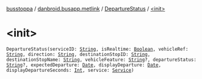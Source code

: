 [busstoppa](../../index.md) / [danbroid.busapp.metlink](../index.md) / [DepartureStatus](index.md) / [&lt;init&gt;](./-init-.md)

# &lt;init&gt;

`DepartureStatus(serviceID: `[`String`](https://kotlinlang.org/api/latest/jvm/stdlib/kotlin/-string/index.html)`, isRealtime: `[`Boolean`](https://kotlinlang.org/api/latest/jvm/stdlib/kotlin/-boolean/index.html)`, vehicleRef: `[`String`](https://kotlinlang.org/api/latest/jvm/stdlib/kotlin/-string/index.html)`, direction: `[`String`](https://kotlinlang.org/api/latest/jvm/stdlib/kotlin/-string/index.html)`, destinationStopID: `[`String`](https://kotlinlang.org/api/latest/jvm/stdlib/kotlin/-string/index.html)`, destinationStopName: `[`String`](https://kotlinlang.org/api/latest/jvm/stdlib/kotlin/-string/index.html)`, vehicleFeature: `[`String`](https://kotlinlang.org/api/latest/jvm/stdlib/kotlin/-string/index.html)`?, departureStatus: `[`String`](https://kotlinlang.org/api/latest/jvm/stdlib/kotlin/-string/index.html)`?, expectedDeparture: `[`Date`](https://docs.oracle.com/javase/8/docs/api/java/util/Date.html)`, displayDeparture: `[`Date`](https://docs.oracle.com/javase/8/docs/api/java/util/Date.html)`, displayDepartureSeconds: `[`Int`](https://kotlinlang.org/api/latest/jvm/stdlib/kotlin/-int/index.html)`, service: `[`Service`](../-service/index.md)`)`